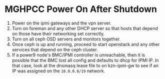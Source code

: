 # MGHPCC Power On After Shutdown

1. Power on the ipmi gateways and the vpn server.
1. Turn on foreman and any other DHCP server so that hosts that depend on those have their networking set correctly.
1. Turn on all ceph OSD servers and monitors together.
1. Once ceph is up and running, proceed to start openstack and any other services that depend on the ceph cluster.
1. If a power9 node's BMC/IPMI controller is unreachable, then it is possible that the BMC lost all config and defaults to dhcp for IPMI IP. In that case, look at the dnsmasq lease file to on kzn-ipmi-gw to see if an IP was assigned on the `10.0.0.0/19` network. 

